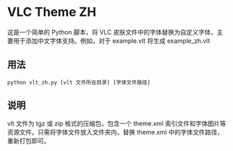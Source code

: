 # VLC Theme ZH

这是一个简单的 Python 脚本，将 VLC 皮肤文件中的字体替换为自定义字体，主要用于添加中文字体支持。例如，对于 example.vlt 将生成 example_zh.vlt

## 用法

```shell
python vlt_zh.py [vlt 文件所在目录] [字体文件路径]
```

## 说明

vlt 文件为 tgz 或 zip 格式的压缩包，包含一个 theme.xml 索引文件和字体图片等资源文件。只需将字体文件放入文件夹内，替换 theme.xml 中的字体文件路径，重新打包即可。

